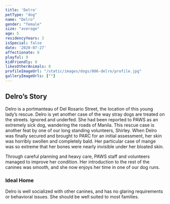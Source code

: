 ```yaml
---
title: 'Delro'
petType: "dog"
name: "Delro"
gender: "female"
size: "average"
age: 5
residencyYears: 3
isSpecial: false
date: '2020-07-27'
affectionate: 8
playful: 9
kidFriendly: 9
likesOtherAnimals: 8
profileImageUrl: "/static/images/dogs/006-delro/profile.jpg"
galleryImageUrls: [""]
---
```


## Delro’s Story

Delro is a portmanteau of Del Rosario Street, the location of this young lady’s rescue. Delro is yet another case of the way stray dogs are treated on the streets. Ignored and underfed. She had been reported to PAWS as an extremely sick dog, wandering the roads of Manila. This rescue case is another feat by one of our long standing volunteers, Shirley. When Delro was finally secured and brought to PARC for an initial assessment, her skin was horribly swollen and completely bald. Her particular case of mange was so extreme that her bones were nearly invisible under her bloated skin.

Through careful planning and heavy care, PAWS staff and volunteers managed to improve her condition. Her introduction to the rest of the canines was smooth, and she now enjoys her time in one of our dog runs.

### Ideal Home

Delro is well socialized with other canines, and has no glaring requirements or behavioral issues. She should be well suited to most families.
